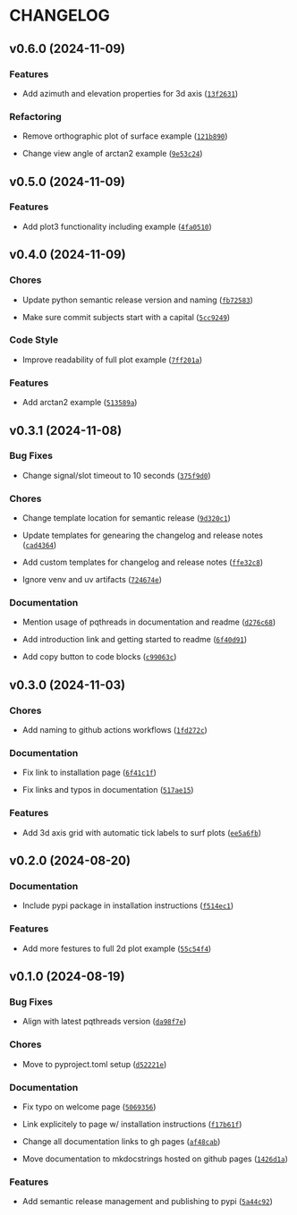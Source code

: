 # CHANGELOG

## v0.6.0 (2024-11-09)

### Features

* Add azimuth and elevation properties for 3d axis ([`13f2631`](https://github.com/swvanbuuren/mlpyqtgraph/commit/13f263142ea342af6bba738ba764b916e8c4cfef))

### Refactoring

* Remove orthographic plot of surface example ([`121b890`](https://github.com/swvanbuuren/mlpyqtgraph/commit/121b8902a6204113e134ff127efcd52881dbe7d2))

* Change view angle of arctan2 example ([`9e53c24`](https://github.com/swvanbuuren/mlpyqtgraph/commit/9e53c24787455a8a4056ab1401d03438bce1b61e))
## v0.5.0 (2024-11-09)

### Features

* Add plot3 functionality including example ([`4fa0510`](https://github.com/swvanbuuren/mlpyqtgraph/commit/4fa0510e8b3f4362333fda9c7c3b7b64ef8ab7af))
## v0.4.0 (2024-11-09)

### Chores

* Update python semantic release version and naming ([`fb72583`](https://github.com/swvanbuuren/mlpyqtgraph/commit/fb72583459761ee413289f1e077277d7a11383b2))

* Make sure commit subjects start with a capital ([`5cc9249`](https://github.com/swvanbuuren/mlpyqtgraph/commit/5cc92491cff83d8a3302984f89071343c9bd7e5e))

### Code Style

* Improve readability of full plot example ([`7ff201a`](https://github.com/swvanbuuren/mlpyqtgraph/commit/7ff201ac631d4185a69b7ec144a09eb0f7672495))

### Features

* Add arctan2 example ([`513589a`](https://github.com/swvanbuuren/mlpyqtgraph/commit/513589a75ff32b44df9c36d5cb9e57f2ae64aeef))
## v0.3.1 (2024-11-08)

### Bug Fixes

* Change signal/slot timeout to 10 seconds ([`375f9d0`](https://github.com/swvanbuuren/mlpyqtgraph/commit/375f9d0e71b238924d6fa7e7b1e2594b67875dfc))

### Chores

* Change template location for semantic release ([`9d320c1`](https://github.com/swvanbuuren/mlpyqtgraph/commit/9d320c1b0ca7acfd4c39433137fef6063e7ea89a))

* Update templates for genearing the changelog and release notes ([`cad4364`](https://github.com/swvanbuuren/mlpyqtgraph/commit/cad43649c37355ed84e7f0c37e9071e7d9d3e06a))

* Add custom templates for changelog and release notes ([`ffe32c8`](https://github.com/swvanbuuren/mlpyqtgraph/commit/ffe32c8d704d719480de011d996922f0ebae07de))

* Ignore venv and uv artifacts ([`724674e`](https://github.com/swvanbuuren/mlpyqtgraph/commit/724674e9d36c43af1a84889355442cdf4a366c2b))

### Documentation

* Mention usage of pqthreads in documentation and readme ([`d276c68`](https://github.com/swvanbuuren/mlpyqtgraph/commit/d276c689311fdcc53cd2fca286f556753f723352))

* Add introduction link and getting started to readme ([`6f40d91`](https://github.com/swvanbuuren/mlpyqtgraph/commit/6f40d91bb356f7aac637e5d627c9ad574a82635e))

* Add copy button to code blocks ([`c99063c`](https://github.com/swvanbuuren/mlpyqtgraph/commit/c99063c1101721043051ccc1c1e88f0fb95df669))
## v0.3.0 (2024-11-03)

### Chores

* Add naming to github actions workflows ([`1fd272c`](https://github.com/swvanbuuren/mlpyqtgraph/commit/1fd272c647f92c539ca020e84e7ea2bcf62e23c6))

### Documentation

* Fix link to installation page ([`6f41c1f`](https://github.com/swvanbuuren/mlpyqtgraph/commit/6f41c1f7f5ca2cf7a2c39bb36e5038f25ae814bc))

* Fix links and typos in documentation ([`517ae15`](https://github.com/swvanbuuren/mlpyqtgraph/commit/517ae154b340cc9ff60cdaeb7be5928e98532609))

### Features

* Add 3d axis grid with automatic tick labels to surf plots ([`ee5a6fb`](https://github.com/swvanbuuren/mlpyqtgraph/commit/ee5a6fbc8423392360c62338c8357ba22f2f9f96))
## v0.2.0 (2024-08-20)

### Documentation

* Include pypi package in installation instructions ([`f514ec1`](https://github.com/swvanbuuren/mlpyqtgraph/commit/f514ec179daa10414a077025876382ab2d03e335))

### Features

* Add more festures to full 2d plot example ([`55c54f4`](https://github.com/swvanbuuren/mlpyqtgraph/commit/55c54f410f34eaf369357edeeb3758301e22efdc))
## v0.1.0 (2024-08-19)

### Bug Fixes

* Align with latest pqthreads version ([`da98f7e`](https://github.com/swvanbuuren/mlpyqtgraph/commit/da98f7e9f18e14cf22f5f0a9369628a02ed6dc3f))

### Chores

* Move to pyproject.toml setup ([`d52221e`](https://github.com/swvanbuuren/mlpyqtgraph/commit/d52221ec07ebc6708653baec8d746acbb4cf684e))

### Documentation

* Fix typo on welcome page ([`5069356`](https://github.com/swvanbuuren/mlpyqtgraph/commit/5069356916a23558427732bf8f1dd9beebaedc69))

* Link explicitely to page w/ installation instructions ([`f17b61f`](https://github.com/swvanbuuren/mlpyqtgraph/commit/f17b61f0ccfa95976ea482eea317e09ec2222cf8))

* Change all documentation links to gh pages ([`af48cab`](https://github.com/swvanbuuren/mlpyqtgraph/commit/af48cabdd4bacb58a572a0a1e55eedc5463717fc))

* Move documentation to mkdocstrings hosted on github pages ([`1426d1a`](https://github.com/swvanbuuren/mlpyqtgraph/commit/1426d1a3ae8cf6e1007b102a02199986d9d80a98))

### Features

* Add semantic release management and publishing to pypi ([`5a44c92`](https://github.com/swvanbuuren/mlpyqtgraph/commit/5a44c9231df5848f7092a3c263075ccad197e82b))
